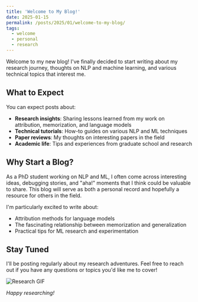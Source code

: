 ```yaml
---
title: 'Welcome to My Blog!'
date: 2025-01-15
permalink: /posts/2025/01/welcome-to-my-blog/
tags:
  - welcome
  - personal
  - research
---
```


Welcome to my new blog! I've finally decided to start writing about my research journey, thoughts on NLP and machine learning, and various technical topics that interest me.

## What to Expect

You can expect posts about:

- **Research insights**: Sharing lessons learned from my work on attribution, memorization, and language models
- **Technical tutorials**: How-to guides on various NLP and ML techniques
- **Paper reviews**: My thoughts on interesting papers in the field
- **Academic life**: Tips and experiences from graduate school and research

## Why Start a Blog?

As a PhD student working on NLP and ML, I often come across interesting ideas, debugging stories, and "aha!" moments that I think could be valuable to share. This blog will serve as both a personal record and hopefully a resource for others in the field.

I'm particularly excited to write about:
- Attribution methods for language models
- The fascinating relationship between memorization and generalization
- Practical tips for ML research and experimentation

## Stay Tuned

I'll be posting regularly about my research adventures. Feel free to reach out if you have any questions or topics you'd like me to cover!

![Research GIF](https://media.giphy.com/media/l0HlBO7eyXzSZkJri/giphy.gif)

*Happy researching!*